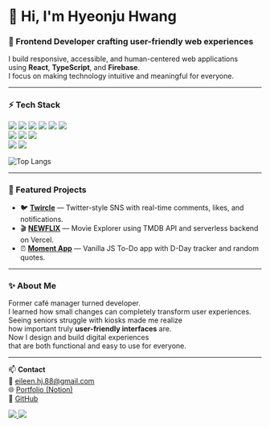 # 👋 Hi, I'm Hyeonju Hwang  

### 🚀 Frontend Developer crafting user-friendly web experiences  
I build responsive, accessible, and human-centered web applications  
using **React**, **TypeScript**, and **Firebase**.  
I focus on making technology intuitive and meaningful for everyone.  

---

### ⚡️ Tech Stack  
<div>
  <img src="https://img.shields.io/badge/React-20232a?style=flat&logo=react&logoColor=61DAFB">
  <img src="https://img.shields.io/badge/JavaScript-F7DF1E?style=flat&logo=javascript&logoColor=white">
  <img src="https://img.shields.io/badge/TypeScript-3178C6?style=flat&logo=typescript&logoColor=white">
  <img src="https://img.shields.io/badge/Firebase-FFCA28?style=flat&logo=firebase&logoColor=DD2C00">
  <img src="https://img.shields.io/badge/Tanstack_Query-44bd32?style=flat&logo=react-query&logoColor=FF4154">
  <img src="https://img.shields.io/badge/Styled_Components-DB7093?style=flat&logo=styled-components&logoColor=white">
</div>
<div>
  <img src="https://img.shields.io/badge/Next.js-000000?style=flat&logo=next.js&logoColor=white">
  <img src="https://img.shields.io/badge/tailwind_css-06B6D4?style=flat&logo=tailwindCSS&logoColor=61DAFB">
  <img src="https://img.shields.io/badge/Recoil-3578E5?style=flat&logo=recoil&logoColor=white">
</div>
<div>
  <img src="https://img.shields.io/badge/Node.js-5FA04E?style=flat&logo=node.js&logoColor=white">
  <img src="https://img.shields.io/badge/supabase-3FCF8E?style=flat&logo=supabase&logoColor=white">
</div>

![Top Langs](https://github-readme-stats.vercel.app/api/top-langs/?username=eileen819&layout=compact)

---

### 💼 Featured Projects  

- 🐦 **[Twircle](https://twircle.vercel.app)** — Twitter-style SNS with real-time comments, likes, and notifications.  
- 🎬 **[NEWFLIX](https://newflix-eileen.vercel.app)** — Movie Explorer using TMDB API and serverless backend on Vercel.  
- ⏰ **[Moment App](https://moment-of-today.netlify.app)** — Vanilla JS To-Do app with D-Day tracker and random quotes.  

---

### ✨ About Me  
Former café manager turned developer.  
I learned how small changes can completely transform user experiences.  
Seeing seniors struggle with kiosks made me realize  
how important truly **user-friendly interfaces** are.  
Now I design and build digital experiences  
that are both functional and easy to use for everyone.  

---

📫 **Contact**  
📧 [eileen.hj.88@gmail.com](mailto:eileen.hj.88@gmail.com)  
🌐 [Portfolio (Notion)](https://eileen88.notion.site/27bbe832d05380d9b2fbd5918616f841)  
🐙 [GitHub](https://github.com/eileen819)  

<div>
  <a href="https://eileen88.notion.site/27bbe832d05380d9b2fbd5918616f841">
    <img src="https://img.shields.io/badge/Portfolio-000000?style=flat&logo=notion&logoColor=white">
  </a>
  <a href="https://github.com/eileen819">
    <img src="https://img.shields.io/badge/GitHub-181717?style=flat&logo=github&logoColor=white">
  </a>
</div>
